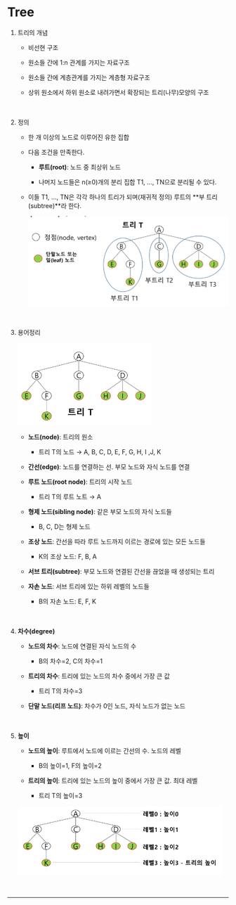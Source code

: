 # **Tree**

1. 트리의 개념
    - 비선현 구조<br>

    - 원소들 간에 1:n 관계를 가지는 자료구조
    - 원소들 간에 계층관계를 가지는 계층형 자료구조
    - 상위 원소에서 하위 원소로 내려가면서 확장되는  트리(나무)모양의 구조
<br><br><br>

2. 정의
    - 한 개 이상의 노드로 이루어진 유한 집합<br>

    - 다음 조건을 만족한다.
        - **루트(root)**: 노드 중 최상위 노드<br>

        - 나머지 노드들은 n(≥0)개의 분리 집합 T1, …, TN으로 분리될 수 있다.
    - 이들 T1, …, TN은 각각 하나의 트리가 되며(재귀적 정의) 루트의 **부 트리(subtree)**라 한다.
        
        ![tree1 img](./images/tree1.png)
<br><br><br>        
    
3. 용어정리
    
    ![tree2 img](./images/tree2.png)
    
    - **노드(node)**: 트리의 원소<br>

        - 트리  T의 노드 → A, B, C, D, E, F, G, H, I ,J, K
    - **간선(edge)**: 노드를 연결하는 선. 부모 노드와 자식 노드를 연결
    - **루트 노드(root node)**: 트리의 시작 노드
        - 트리 T의 루트 노트 → A
    - **형제 노드(sibling node)**: 같은 부모 노드의 자식 노드들
        - B, C, D는 형제 노드
    - **조상 노드**: 간선을 따라 루트 노드까지 이르는 경로에 있는 모든 노드들
        - K의 조상 노드: F, B, A
    - **서브 트리(subtree)**: 부모 노드와 연결된 간선을 끊었을 때 생성되는 트리
    - **자손 노드**: 서브 트리에 있는 하위 레벨의 노드들
        - B의 자손 노드: E, F, K
<br><br><br>

4. **차수(degree)**
    - **노드의 차수**: 노드에 연결된 자식 노드의 수<br>

        - B의 차수=2, C의 차수=1
    - **트리의 차수**: 트리에 있는 노드의 차수 중에서 가장 큰 값
        - 트리 T의 차수=3
    - **단말 노드(리프 노드)**: 차수가 0인 노드, 자식 노드가 없는 노드
<br><br><br>

5. **높이**
    - **노드의 높이**: 루트에서 노드에 이르는 간선의 수. 노드의 레벨<br>

        - B의 높이=1, F의 높이=2
    - **트리의 높이**: 트리에 있는 노드의 높이 중에서 가장 큰 값. 최대 레벨
        - 트리 T의 높이=3
    
    ![tree3 img](./images/tree3.png)
<br><br><br>    

---
